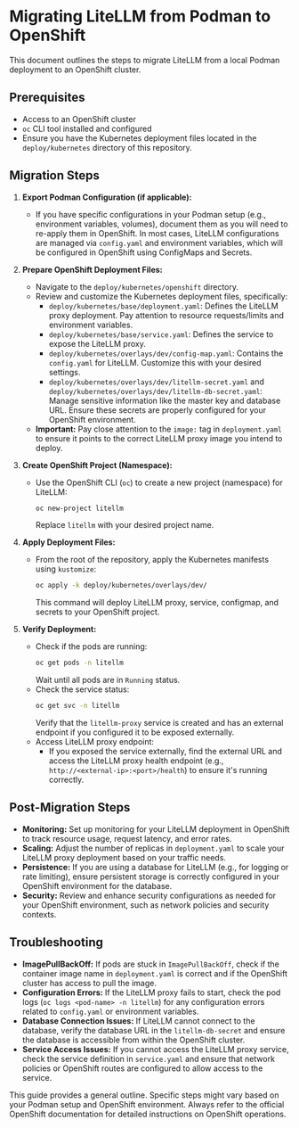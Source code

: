 # Migrating LiteLLM from Podman to OpenShift

This document outlines the steps to migrate LiteLLM from a local Podman deployment to an OpenShift cluster.

## Prerequisites

* Access to an OpenShift cluster
* `oc` CLI tool installed and configured
* Ensure you have the Kubernetes deployment files located in the `deploy/kubernetes` directory of this repository.

## Migration Steps

1. **Export Podman Configuration (if applicable):**
   - If you have specific configurations in your Podman setup (e.g., environment variables, volumes), document them as you will need to re-apply them in OpenShift. In most cases, LiteLLM configurations are managed via `config.yaml` and environment variables, which will be configured in OpenShift using ConfigMaps and Secrets.

2. **Prepare OpenShift Deployment Files:**
   - Navigate to the `deploy/kubernetes/openshift` directory.
   - Review and customize the Kubernetes deployment files, specifically:
     - `deploy/kubernetes/base/deployment.yaml`: Defines the LiteLLM proxy deployment. Pay attention to resource requests/limits and environment variables.
     - `deploy/kubernetes/base/service.yaml`: Defines the service to expose the LiteLLM proxy.
     - `deploy/kubernetes/overlays/dev/config-map.yaml`: Contains the `config.yaml` for LiteLLM. Customize this with your desired settings.
     - `deploy/kubernetes/overlays/dev/litellm-secret.yaml` and `deploy/kubernetes/overlays/dev/litellm-db-secret.yaml`:  Manage sensitive information like the master key and database URL. Ensure these secrets are properly configured for your OpenShift environment.
   - **Important:**  Pay close attention to the `image:` tag in `deployment.yaml` to ensure it points to the correct LiteLLM proxy image you intend to deploy.

3. **Create OpenShift Project (Namespace):**
   - Use the OpenShift CLI (`oc`) to create a new project (namespace) for LiteLLM:
     ```bash
     oc new-project litellm
     ```
     Replace `litellm` with your desired project name.

4. **Apply Deployment Files:**
   - From the root of the repository, apply the Kubernetes manifests using `kustomize`:
     ```bash
     oc apply -k deploy/kubernetes/overlays/dev/
     ```
     This command will deploy LiteLLM proxy, service, configmap, and secrets to your OpenShift project.

5. **Verify Deployment:**
   - Check if the pods are running:
     ```bash
     oc get pods -n litellm
     ```
     Wait until all pods are in `Running` status.
   - Check the service status:
     ```bash
     oc get svc -n litellm
     ```
     Verify that the `litellm-proxy` service is created and has an external endpoint if you configured it to be exposed externally.
   - Access LiteLLM proxy endpoint:
     - If you exposed the service externally, find the external URL and access the LiteLLM proxy health endpoint (e.g., `http://<external-ip>:<port>/health`) to ensure it's running correctly.

## Post-Migration Steps

* **Monitoring:** Set up monitoring for your LiteLLM deployment in OpenShift to track resource usage, request latency, and error rates.
* **Scaling:**  Adjust the number of replicas in `deployment.yaml` to scale your LiteLLM proxy deployment based on your traffic needs.
* **Persistence:** If you are using a database for LiteLLM (e.g., for logging or rate limiting), ensure persistent storage is correctly configured in your OpenShift environment for the database.
* **Security:** Review and enhance security configurations as needed for your OpenShift environment, such as network policies and security contexts.

## Troubleshooting

* **ImagePullBackOff:** If pods are stuck in `ImagePullBackOff`, check if the container image name in `deployment.yaml` is correct and if the OpenShift cluster has access to pull the image.
* **Configuration Errors:** If the LiteLLM proxy fails to start, check the pod logs (`oc logs <pod-name> -n litellm`) for any configuration errors related to `config.yaml` or environment variables.
* **Database Connection Issues:** If LiteLLM cannot connect to the database, verify the database URL in the `litellm-db-secret` and ensure the database is accessible from within the OpenShift cluster.
* **Service Access Issues:** If you cannot access the LiteLLM proxy service, check the service definition in `service.yaml` and ensure that network policies or OpenShift routes are configured to allow access to the service.

This guide provides a general outline. Specific steps might vary based on your Podman setup and OpenShift environment. Always refer to the official OpenShift documentation for detailed instructions on OpenShift operations.
